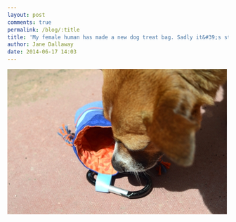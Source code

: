 ```yaml
---
layout: post
comments: true
permalink: /blog/:title
title: 'My female human has made a new dog treat bag. Sadly it&#39;s still empty!'
author: Jane Dallaway
date: 2014-06-17 14:03
---
```


<div><a href="/media/tp_DSC_1699-2.JPG"><img src="/media/tp_thumb_DSC_1699-2.JPG" width="500" height="331"/></a></div>


  
      
